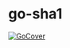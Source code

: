 # go-sha1
 [![GoCover](http://gocover.io/_badge/github.com/delaemon/go-sha1)](http://gocover.io/github.com/delaemon/go-sha1) 
